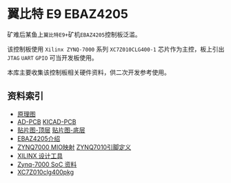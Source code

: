 # 翼比特 E9 EBAZ4205

矿难后某鱼上`翼比特E9+`矿机`EBAZ4205`控制板泛滥。

该控制板使用 `Xilinx ZYNQ-7000` 系列 `XC7Z010CLG400-1` 芯片作为主控，板上引出 `JTAG` `UART` `GPIO` 可当开发板使用。

本库主要收集该控制板相关硬件资料，供二次开发参考使用。

## 资料索引
* [原理图](./hw/EBAZ4205.pdf)
* [AD-PCB](./hw/EBAZ4205.PcbDoc) [KICAD-PCB](./hw/EBAZ4205.kicad_pcb)
* [贴片图-顶层](./hw/EBAZ4205-top.pdf) [贴片图-底层](./hw/EBAZ4205-button.pdf)
* [EBAZ4205介绍](./doc/ebaz4205_introduce.md)
* [ZYNQ7000 MIO映射](./datasheet/zynq7000-MIO.png) [ZYNQ7010引脚定义](./datasheet/xc7z010clg400pkg.txt)
* [XILINX 设计工具](https://www.xilinx.com/support/download.html)
* [Zynq-7000 SoC 资料](https://china.xilinx.com/products/silicon-devices/soc/zynq-7000.html#documentation)
* [XC7Z010clg400pkg](https://www.xilinx.com/support/packagefiles/z7packages/xc7z010clg400pkg.txt)